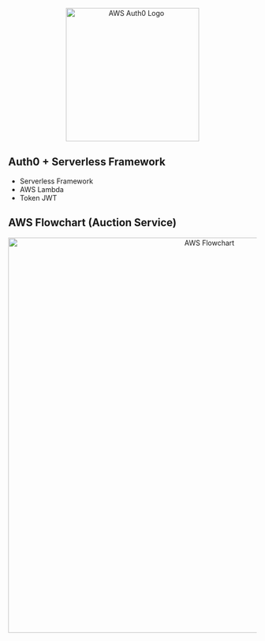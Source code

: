 <p align="center">
  <a href="http://" target="blank"><img src="https://i.postimg.cc/4yVw4xYz/image.png" width="270" alt="AWS Auth0 Logo" /></a>
</p>

## Auth0 + Serverless Framework

-  Serverless Framework
-  AWS Lambda
-  Token JWT

## AWS Flowchart (Auction Service)

<p align="center">
  <a href="http://" target="blank"><img src="https://i.postimg.cc/NFtJ6wT8/auth-diagram.png" width="800" alt="AWS Flowchart" /></a>
</p>
